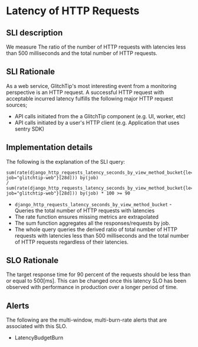 # Latency of HTTP Requests

## SLI description
We measure The ratio of the number of HTTP requests with latencies less than 500 milliseconds and the total number of HTTP requests.

## SLI Rationale

As a web service, GlitchTip's most interesting event from a monitoring perspective is an HTTP request. A successful HTTP request with acceptable incurred latency fulfills the following major HTTP request sources;

* API calls initiated from the a GlitchTip component (e.g. UI, worker, etc)
* API calls initiated by a user's HTTP client (e.g. Application that uses sentry SDK)


## Implementation details

The following is the explanation of the SLI query:

    sum(rate(django_http_requests_latency_seconds_by_view_method_bucket{le="0.5", job="glitchtip-web"}[28d])) by(job)
    /
    sum(rate(django_http_requests_latency_seconds_by_view_method_bucket{le="+Inf", job="glitchtip-web"}[28d])) by(job) * 100 >= 90


* `django_http_requests_latency_seconds_by_view_method_bucket` - Queries the total number of HTTP requests with latencies
* The rate function ensures missing metrics are extrapolated
* The sum function aggregates all the responses/requests by job.
* The whole query queries the derived ratio of total number of HTTP requests with latencies less than 500 milliseconds and the total number of HTTP requests regardless of their latencies.

## SLO Rationale

The target response time for 90 percent of the requests should be less than or equal to 500[ms]. This can be changed once this latency SLO has been observed with performance in production over a longer period of time.

## Alerts

The following are the multi-window, multi-burn-rate alerts that are associated with this SLO.

- LatencyBudgetBurn
